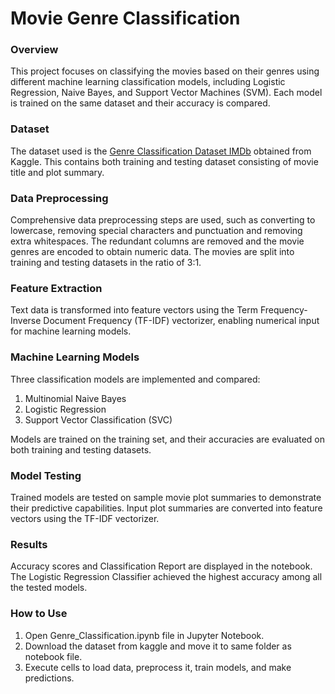# Movie Genre Classification
### Overview
This project focuses on classifying the movies based on their genres using different machine learning classification models, including Logistic Regression, Naive Bayes, and Support Vector Machines (SVM). Each model is trained on the same dataset and their accuracy is compared.

### Dataset
The dataset used is the [Genre Classification Dataset IMDb](https://www.kaggle.com/datasets/hijest/genre-classification-dataset-imdb) obtained from Kaggle. This contains both training and testing dataset consisting of movie title and plot summary.

### Data Preprocessing
Comprehensive data preprocessing steps are used, such as converting to lowercase, removing special characters and punctuation and removing extra whitespaces. The redundant columns are removed and the movie genres are encoded to obtain numeric data. The movies are split into training and testing datasets in the ratio of 3:1.

### Feature Extraction
Text data is transformed into feature vectors using the Term Frequency-Inverse Document Frequency (TF-IDF) vectorizer, enabling numerical input for machine learning models.

### Machine Learning Models
Three classification models are implemented and compared:

1. Multinomial Naive Bayes
1. Logistic Regression
1. Support Vector Classification (SVC)

Models are trained on the training set, and their accuracies are evaluated on both training and testing datasets.

### Model Testing
Trained models are tested on sample movie plot summaries to demonstrate their predictive capabilities. Input plot summaries are converted into feature vectors using the TF-IDF vectorizer.

### Results
Accuracy scores and Classification Report are displayed in the notebook. The Logistic Regression Classifier achieved the highest accuracy among all the tested models.

### How to Use
1. Open Genre_Classification.ipynb file in Jupyter Notebook.
1. Download the dataset from kaggle and move it to same folder as notebook file.
1. Execute cells to load data, preprocess it, train models, and make predictions.

